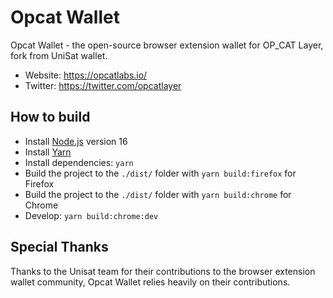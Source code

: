 # Opcat Wallet

Opcat Wallet - the open-source browser extension wallet for OP_CAT Layer, fork from UniSat wallet.

- Website: https://opcatlabs.io/
- Twitter: https://twitter.com/opcatlayer

## How to build

- Install [Node.js](https://nodejs.org) version 16
- Install [Yarn](https://yarnpkg.com/en/docs/install)
- Install dependencies: `yarn`
- Build the project to the `./dist/` folder with `yarn build:firefox` for Firefox
- Build the project to the `./dist/` folder with `yarn build:chrome` for Chrome
- Develop: `yarn build:chrome:dev`

## Special Thanks

Thanks to the Unisat team for their contributions to the browser extension wallet community, Opcat Wallet relies heavily on their contributions.
